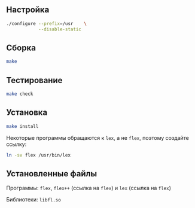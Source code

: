 <package-info :package="package" instsize showsbu2></package-info>

<script>
		new Vue({
		el: '#main',
		data: { package: {} },
		mounted: function () {
				this.getPackage('flex');
		},
		methods: {
			getPackage: function(name) {
					getPackage(name)
					.then(response => this.package = response);
			},
		}
  })
</script>

## Настройка


```bash
./configure --prefix=/usr    \
            --disable-static 
```

## Сборка


```bash
make
```
## Тестирование

```bash
make check
```

## Установка

```bash
make install
```

Некоторые программы обращаются к `lex`, а не `flex`, поэтому создайте ссылку:

```bash
ln -sv flex /usr/bin/lex
```
 
## Установленные файлы

Программы: `flex`, `flex++` (ссылка на `flex`) и `lex` (ссылка на `flex`)

Библиотеки: `libfl.so`

